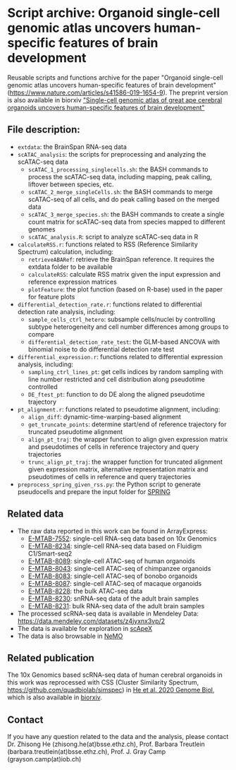 # Script archive: Organoid single-cell genomic atlas uncovers human-specific features of brain development
Reusable scripts and functions archive for the paper "Organoid single-cell genomic atlas uncovers human-specific features of brain development" (https://www.nature.com/articles/s41586-019-1654-9). The preprint version is also available in biorxiv ["Single-cell genomic atlas of great ape cerebral organoids uncovers human-specific features of brain development"](https://www.biorxiv.org/content/10.1101/685057v1)

## File description:
 * ```extdata```: the BrainSpan RNA-seq data
 * ```scATAC_analysis```: the scripts for preprocessing and analyzing the scATAC-seq data
   * ```scATAC_1_processing_singlecells.sh```: the BASH commands to process the scATAC-seq data, including mapping, peak calling, liftover between species, etc.
   * ```scATAC_2_merge_singleCells.sh```: the BASH commands to merge scATAC-seq of all cells, and do peak calling based on the merged data
   * ```scATAC_3_merge_species.sh```: the BASH commands to create a single count matrix for scATAC-seq data from species mapped to different genomes
   * ```scATAC_analysis.R```: script to analyze scATAC-seq data in R
 * ```calculateRSS.r```: functions related to RSS (Reference Similarity Spectrum) calculation, including:
   * ```retrieveABARef```: retrieve the BrainSpan reference. It requires the extdata folder to be available
   * ```calculateRSS```: calculate RSS matrix given the input expression and reference expression matrices
   * ```plotFeature```: the plot function (based on R-base) used in the paper for feature plots
 * ```differential_detection_rate.r```: functions related to differential detection rate analysis, including:
   * ```sample_cells_ctrl_hetero```: subsample cells/nuclei by controlling subtype heterogeneity and cell number differences among groups to compare
   * ```differential_detection_rate_test```: the GLM-based ANCOVA with binomial noise to do differential detection rate test
 * ```differential_expression.r```: functions related to differential expression analysis, including:
   * ```sampling_ctrl_lines_pt```: get cells indices by random sampling with line number restricted and cell distribution along pseudotime controlled
   * ```DE_ftest_pt```: function to do DE along the aligned pseudotime trajectory
 * ```pt_alignment.r```: functions related to pseudotime alignment, including:
   * ```align_diff```: dynamic-time-warping-based alignment
   * ```get_truncate_points```: determine start/end of reference trajectory for truncated pseudotime alignment
   * ```align_pt_traj```: the wrapper function to align given expression matrix and pseudotimes of cells in reference trajectory and query trajectories
   * ```trunc_align_pt_traj```: the wrapper function for truncated alignment given expression matrix, alternative representation matrix and pseudotimes of cells in reference and query trajectories
 * ```preprocess_spring_given_rss.py```: the Python script to generate pseudocells and prepare the input folder for [SPRING](https://github.com/AllonKleinLab/SPRING)

## Related data
 * The raw data reported in this work can be found in ArrayExpress:
   * [E-MTAB-7552](https://www.ebi.ac.uk/arrayexpress/experiments/E-MTAB-7552/): single-cell RNA-seq data based on 10x Genomics
   * [E-MTAB-8234](https://www.ebi.ac.uk/arrayexpress/experiments/E-MTAB-8234/): single-cell RNA-seq data based on Fluidigm C1/Smart-seq2
   * [E-MTAB-8089](https://www.ebi.ac.uk/arrayexpress/experiments/E-MTAB-8089/): single-cell ATAC-seq of human organoids
   * [E-MTAB-8043](https://www.ebi.ac.uk/arrayexpress/experiments/E-MTAB-8043/): single-cell ATAC-seq of chimpanzee organoids
   * [E-MTAB-8083](https://www.ebi.ac.uk/arrayexpress/experiments/E-MTAB-8083/): single-cell ATAC-seq of bonobo organoids
   * [E-MTAB-8087](https://www.ebi.ac.uk/arrayexpress/experiments/E-MTAB-8087/): single-cell ATAC-seq of macaque organoids
   * [E-MTAB-8228](https://www.ebi.ac.uk/arrayexpress/experiments/E-MTAB-8228/): the bulk ATAC-seq data
   * [E-MTAB-8230](https://www.ebi.ac.uk/arrayexpress/experiments/E-MTAB-8230/): snRNA-seq data of the adult brain samples
   * [E-MTAB-8231](https://www.ebi.ac.uk/arrayexpress/experiments/E-MTAB-8231/): bulk RNA-seq data of the adult brain samples
 * The processed scRNA-seq data is available in Mendeley Data: https://data.mendeley.com/datasets/z4jyxnx3vp/2
 * The data is available for exploration in [scApeX](https://bioinf.eva.mpg.de/shiny/sample-apps/scApeX/)
 * The data is also browsable in [NeMO](https://nemoanalytics.org//index.html?share_id=37fd35aa&gene_symbol_exact_match=1)

## Related publication
The 10x Genomics based scRNA-seq data of human cerebral organoids in this work was reprocessed with CSS (Cluster Similarity Spectrum, https://github.com/quadbiolab/simspec) in [He et al. 2020 Genome Biol](https://genomebiology.biomedcentral.com/articles/10.1186/s13059-020-02147-4), which is also available in [biorxiv](https://www.biorxiv.org/content/10.1101/2020.02.27.968560v2).

## Contact
If you have any question related to the data and the analysis, please contact Dr. Zhisong He (zhisong.he(at)bsse.ethz.ch), Prof. Barbara Treutlein (barbara.treutlein(at)bsse.ethz.ch), Prof. J. Gray Camp (grayson.camp(at)iob.ch)
